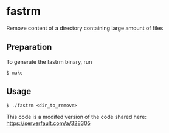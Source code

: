 # fastrm

Remove content of a directory containing large amount of files


## Preparation

To generate the fastrm binary, run

    $ make


## Usage

    $ ./fastrm <dir_to_remove>


This code is a modifed version of the code shared here: https://serverfault.com/a/328305

